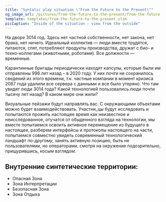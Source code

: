 ```yaml
---
title: "Syntatic play situation \"From the Future to the Present\""
og_image_url: /pictures/from-the-future-to-the-present/from-the-future-to-the-present-01.jpg
template: templates/from-the-future-to-the-present.slim
picCaption: "Inside of the situation - view from the outside"
---
```


На дворе 3014 год. Здесь нет частной собственности, нет закона, нет брака, нет ничего. Идеальный коллектив — люди вместе трудятся, питаются, спят, потребляют продукты производства, дружат с био- и техно-коллегами (животными, роботами). Все должности — временные. 

Карантинные бригады периодически находят капсулы, которые были им отправлены 996 лет назад – в 2020 году. У них почти не сохранилось сведений из этого времени, т.к. частные компании в момент кризиса 2087 года удалили все сервера с данными и все было утеряно. Что там увидят люди 3014 года? Какой технологией пользовались люди почти тысячу лет назад? В каком мире они жили?

Визуальные пейзажи будут направлять вас. С окружающими объектами можно будет взаимодействовать. Участни\_цы будут исследовать и попытаются прожить настоящее время как неизвестное и неисследованное, отучатся от обыденного взгляда на технологии, мы вместе попытаемся освоить активное перемещение из будущего в настоящее, разберем интерфейсы и протоколы настоящего на части, попытаемся совместно увидеть современный технологический ландшафт _по-другому_, занять активную позицию, быть не пользователями, но операторами, смотря на окружение подозрительно, прищурившись, косым взглядом.

## Внутренние синтетические территории:
- Опасная Зона
- Зона Интерпретации
- Безопасная Зона
- Зона Отдыха
